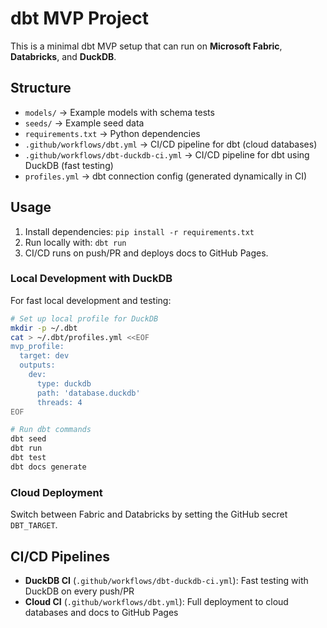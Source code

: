 # dbt MVP Project

This is a minimal dbt MVP setup that can run on **Microsoft Fabric**, **Databricks**, and **DuckDB**.

## Structure
- `models/` → Example models with schema tests
- `seeds/` → Example seed data
- `requirements.txt` → Python dependencies
- `.github/workflows/dbt.yml` → CI/CD pipeline for dbt (cloud databases)
- `.github/workflows/dbt-duckdb-ci.yml` → CI/CD pipeline for dbt using DuckDB (fast testing)
- `profiles.yml` → dbt connection config (generated dynamically in CI)

## Usage
1. Install dependencies: `pip install -r requirements.txt`
2. Run locally with: `dbt run`
3. CI/CD runs on push/PR and deploys docs to GitHub Pages.

### Local Development with DuckDB
For fast local development and testing:
```bash
# Set up local profile for DuckDB
mkdir -p ~/.dbt
cat > ~/.dbt/profiles.yml <<EOF
mvp_profile:
  target: dev
  outputs:
    dev:
      type: duckdb
      path: 'database.duckdb'
      threads: 4
EOF

# Run dbt commands
dbt seed
dbt run
dbt test
dbt docs generate
```

### Cloud Deployment
Switch between Fabric and Databricks by setting the GitHub secret `DBT_TARGET`.

## CI/CD Pipelines
- **DuckDB CI** (`.github/workflows/dbt-duckdb-ci.yml`): Fast testing with DuckDB on every push/PR
- **Cloud CI** (`.github/workflows/dbt.yml`): Full deployment to cloud databases and docs to GitHub Pages
